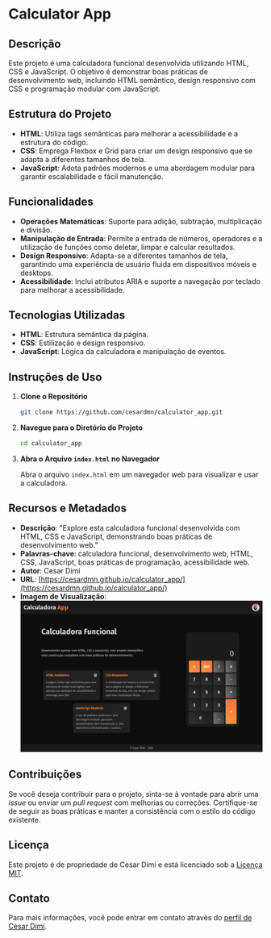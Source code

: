 # Calculator App

## Descrição

Este projeto é uma calculadora funcional desenvolvida utilizando HTML, CSS e JavaScript. O objetivo é demonstrar boas práticas de desenvolvimento web, incluindo HTML semântico, design responsivo com CSS e programação modular com JavaScript.

## Estrutura do Projeto

- **HTML**: Utiliza tags semânticas para melhorar a acessibilidade e a estrutura do código.
- **CSS**: Emprega Flexbox e Grid para criar um design responsivo que se adapta a diferentes tamanhos de tela.
- **JavaScript**: Adota padrões modernos e uma abordagem modular para garantir escalabilidade e fácil manutenção.

## Funcionalidades

- **Operações Matemáticas**: Suporte para adição, subtração, multiplicação e divisão.
- **Manipulação de Entrada**: Permite a entrada de números, operadores e a utilização de funções como deletar, limpar e calcular resultados.
- **Design Responsivo**: Adapta-se a diferentes tamanhos de tela, garantindo uma experiência de usuário fluida em dispositivos móveis e desktops.
- **Acessibilidade**: Inclui atributos ARIA e suporte a navegação por teclado para melhorar a acessibilidade.

## Tecnologias Utilizadas

- **HTML**: Estrutura semântica da página.
- **CSS**: Estilização e design responsivo.
- **JavaScript**: Lógica da calculadora e manipulação de eventos.

## Instruções de Uso

1. **Clone o Repositório**

   ```bash
   git clone https://github.com/cesardmn/calculator_app.git
   ```

2. **Navegue para o Diretório do Projeto**

   ```bash
   cd calculator_app
   ```

3. **Abra o Arquivo `index.html` no Navegador**

   Abra o arquivo `index.html` em um navegador web para visualizar e usar a calculadora.

## Recursos e Metadados

- **Descrição**: "Explore esta calculadora funcional desenvolvida com HTML, CSS e JavaScript, demonstrando boas práticas de desenvolvimento web."
- **Palavras-chave**: calculadora funcional, desenvolvimento web, HTML, CSS, JavaScript, boas práticas de programação, acessibilidade web.
- **Autor**: Cesar Dimi
- **URL**: [https://cesardmn.github.io/calculator_app/](https://cesardmn.github.io/calculator_app/)
- **Imagem de Visualização**: ![Preview](./src/img/preview.jpg)

## Contribuições

Se você deseja contribuir para o projeto, sinta-se à vontade para abrir uma _issue_ ou enviar um _pull request_ com melhorias ou correções. Certifique-se de seguir as boas práticas e manter a consistência com o estilo do código existente.

## Licença

Este projeto é de propriedade de Cesar Dimi e está licenciado sob a [Licença MIT](LICENSE).

## Contato

Para mais informações, você pode entrar em contato através do [perfil de Cesar Dimi](https://cesardmn.github.io/).